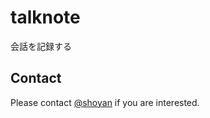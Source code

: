 talknote
========

会話を記録する

## Contact
Please contact [@shoyan](https://twitter.com/shoyan__) if you are interested.
